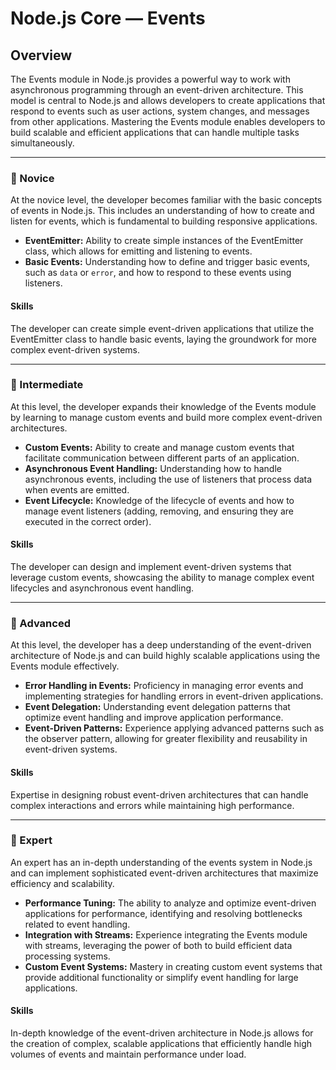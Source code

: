 # Node.js Core — **Events**

## Overview
The Events module in Node.js provides a powerful way to work with asynchronous programming through an event-driven architecture. This model is central to Node.js and allows developers to create applications that respond to events such as user actions, system changes, and messages from other applications. Mastering the Events module enables developers to build scalable and efficient applications that can handle multiple tasks simultaneously.

---

### 🌱 Novice
At the novice level, the developer becomes familiar with the basic concepts of events in Node.js. This includes an understanding of how to create and listen for events, which is fundamental to building responsive applications.

- **EventEmitter:** Ability to create simple instances of the EventEmitter class, which allows for emitting and listening to events.
- **Basic Events:** Understanding how to define and trigger basic events, such as `data` or `error`, and how to respond to these events using listeners.

#### Skills
The developer can create simple event-driven applications that utilize the EventEmitter class to handle basic events, laying the groundwork for more complex event-driven systems.

---

### 🌿 Intermediate
At this level, the developer expands their knowledge of the Events module by learning to manage custom events and build more complex event-driven architectures.

- **Custom Events:** Ability to create and manage custom events that facilitate communication between different parts of an application.
- **Asynchronous Event Handling:** Understanding how to handle asynchronous events, including the use of listeners that process data when events are emitted.
- **Event Lifecycle:** Knowledge of the lifecycle of events and how to manage event listeners (adding, removing, and ensuring they are executed in the correct order).

#### Skills
The developer can design and implement event-driven systems that leverage custom events, showcasing the ability to manage complex event lifecycles and asynchronous event handling.

---

### 🌳 Advanced
At this level, the developer has a deep understanding of the event-driven architecture of Node.js and can build highly scalable applications using the Events module effectively.

- **Error Handling in Events:** Proficiency in managing error events and implementing strategies for handling errors in event-driven applications.
- **Event Delegation:** Understanding event delegation patterns that optimize event handling and improve application performance.
- **Event-Driven Patterns:** Experience applying advanced patterns such as the observer pattern, allowing for greater flexibility and reusability in event-driven systems.

#### Skills
Expertise in designing robust event-driven architectures that can handle complex interactions and errors while maintaining high performance.

---

### 🚀 Expert
An expert has an in-depth understanding of the events system in Node.js and can implement sophisticated event-driven architectures that maximize efficiency and scalability.

- **Performance Tuning:** The ability to analyze and optimize event-driven applications for performance, identifying and resolving bottlenecks related to event handling.
- **Integration with Streams:** Experience integrating the Events module with streams, leveraging the power of both to build efficient data processing systems.
- **Custom Event Systems:** Mastery in creating custom event systems that provide additional functionality or simplify event handling for large applications.

#### Skills
In-depth knowledge of the event-driven architecture in Node.js allows for the creation of complex, scalable applications that efficiently handle high volumes of events and maintain performance under load.
